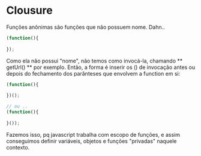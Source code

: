 # Clousure

Funções anônimas são funções que não possuem nome. Dahn..

``` js
(function(){
    
});
```

Como ela não possui "nome", não temos como invocá-la, chamando ** getUrl() ** por exemplo.
Então, a forma é inserir os () de invocação antes ou depois do fechamento dos parânteses que envolvem a function em si:

``` js
(function(){
    
})();

// ou ..
(function(){
    
}());
```

Fazemos isso, pq javascript trabalha com escopo de funções, e assim conseguimos definir variáveis, objetos e funções "privadas" naquele contexto.
